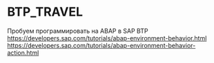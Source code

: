 # BTP_TRAVEL

Пробуем программировать на ABAP в SAP BTP
https://developers.sap.com/tutorials/abap-environment-behavior.html
https://developers.sap.com/tutorials/abap-environment-behavior-action.html
